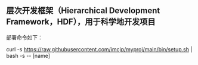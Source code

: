 ## 层次开发框架（Hierarchical Development Framework，HDF），用于科学地开发项目

部署命令如下：

curl -s https://raw.githubusercontent.com/imcjp/myproj/main/bin/setup.sh | bash -s -- [name]
